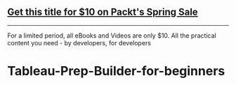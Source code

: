 ## [Get this title for $10 on Packt's Spring Sale](https://www.packt.com/V17313?utm_source=github&utm_medium=packt-github-repo&utm_campaign=spring_10_dollar_2022)
-----
For a limited period, all eBooks and Videos are only $10. All the practical content you need \- by developers, for developers

# Tableau-Prep-Builder-for-beginners